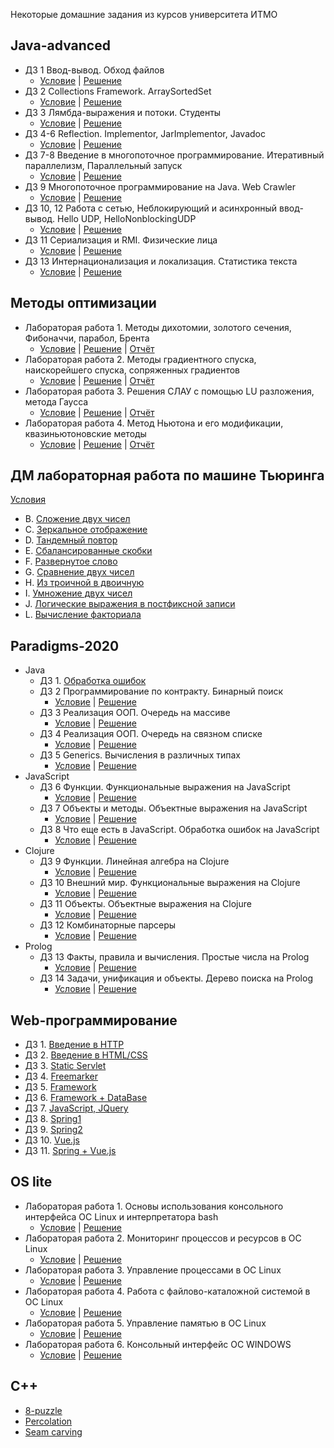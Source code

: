 Некоторые домашние задания из курсов университета ИТМО

Java-advanced
----

 * ДЗ 1 Ввод-вывод. Обход файлов
   * [Условие](https://github.com/AntonDubrovin/ITMO-University/tree/master/java-advanced/dz1(walk)/README.md) | [Решение](https://github.com/AntonDubrovin/ITMO-University/tree/master/java-advanced/dz1(walk)/src)
 * ДЗ 2 Collections Framework. ArraySortedSet
   * [Условие](https://github.com/AntonDubrovin/ITMO-University/tree/master/java-advanced/dz2(arrayset)/README.md) | [Решение](https://github.com/AntonDubrovin/ITMO-University/tree/master/java-advanced/dz2(arrayset)/src/info/kgeorgiy/ja/dubrovin/arrayset)
 * ДЗ 3 Лямбда-выражения и потоки. Студенты
   * [Условие](https://github.com/AntonDubrovin/ITMO-University/tree/master/java-advanced/dz3(student)/README.md) | [Решение](https://github.com/AntonDubrovin/ITMO-University/tree/master/java-advanced/dz3(student)/src/info/kgeorgiy/ja/dubrovin/student)
 * ДЗ 4-6 Reflection. Implementor, JarImplementor, Javadoc
   * [Условие](https://github.com/AntonDubrovin/ITMO-University/tree/master/java-advanced/dz4-6(Implementor%2C%20jar%2C%20javadoc)/README.md) | [Решение](https://github.com/AntonDubrovin/ITMO-University/tree/master/java-advanced/dz4-6(Implementor%2C%20jar%2C%20javadoc)/src/info/kgeorgiy/ja/dubrovin/implementor)
 * ДЗ 7-8 Введение в многопоточное программирование. Итеративный параллелизм, Параллельный запуск
   * [Условие](https://github.com/AntonDubrovin/ITMO-University/tree/master/java-advanced/dz78(parallelism)/README.md) | [Решение](https://github.com/AntonDubrovin/ITMO-University/tree/master/java-advanced/dz78(parallelism)/src/info/kgeorgiy/ja/dubrovin/concurrent)
 * ДЗ 9 Многопоточное программирование на Java. Web Crawler
   * [Условие](https://github.com/AntonDubrovin/ITMO-University/tree/master/java-advanced/dz9(webCrawler)/README.md) | [Решение](https://github.com/AntonDubrovin/ITMO-University/tree/master/java-advanced/dz9(webCrawler)/src/info/kgeorgiy/ja/dubrovin/crawler)
 * ДЗ 10, 12 Работа с сетью, Неблокирующий и асинхронный ввод-вывод. Hello UDP, HelloNonblockingUDP
   * [Условие](https://github.com/AntonDubrovin/ITMO-University/tree/master/java-advanced/dz10,12(UDP%20client,%20server)/README.md) | [Решение](https://github.com/AntonDubrovin/ITMO-University/tree/master/java-advanced/dz10%2C12(UDP%20client%2C%20server)/src/info/kgeorgiy/ja/dubrovin/hello)
 * ДЗ 11 Сериализация и RMI. Физические лица
   * [Условие](https://github.com/AntonDubrovin/ITMO-University/tree/master/java-advanced/dz11(serialization,%20rmi)/README.md) | [Решение](https://github.com/AntonDubrovin/ITMO-University/tree/master/java-advanced/dz11(serialization%2C%20rmi)/src/info/kgeorgiy/ja/dubrovin/rmi)
 * ДЗ 13 Интернационализация и локализация. Статистика текста
   * [Условие](https://github.com/AntonDubrovin/ITMO-University/tree/master/java-advanced/dz13(textStatistics)/README.md) | [Решение](https://github.com/AntonDubrovin/ITMO-University/tree/master/java-advanced/dz13(textStatistics)/src/info/kgeorgiy/ja/dubrovin/statistics)

Методы оптимизации
----

 * Лабораторая работа 1. Методы дихотомии, золотого сечения, Фибоначчи, парабол, Брента 
   * [Условие](https://github.com/AntonDubrovin/ITMO-University/blob/master/OptimizationMethods/%D0%A3%D1%81%D0%BB%D0%BE%D0%B2%D0%B8%D0%B5%D0%9B%D0%B0%D0%B1%D0%BE%D1%80%D0%B0%D1%82%D0%BE%D1%80%D0%BD%D0%B0%D1%8F1.pdf) | [Решение](https://github.com/AntonDubrovin/OptimizationMethods/tree/master/src/info/metopt/approx/oneDimensional) | [Отчёт](https://github.com/AntonDubrovin/ITMO-University/blob/master/OptimizationMethods/%D0%9E%D1%82%D1%87%D1%91%D1%82%D0%9B%D0%B0%D0%B1%D0%BE%D1%80%D0%B0%D1%82%D0%BE%D1%80%D0%BD%D0%B0%D1%8F1.pdf)
 * Лабораторая работа 2. Методы градиентного спуска, наискорейшего спуска, сопряженных градиентов
   * [Условие](https://github.com/AntonDubrovin/ITMO-University/blob/master/OptimizationMethods/%D0%A3%D1%81%D0%BB%D0%BE%D0%B2%D0%B8%D0%B5%D0%9B%D0%B0%D0%B1%D0%BE%D1%80%D0%B0%D1%82%D0%BE%D1%80%D0%BD%D0%B0%D1%8F2.pdf) | [Решение](https://github.com/AntonDubrovin/OptimizationMethods/tree/master/src/info/metopt/approx/gradient) | [Отчёт](https://github.com/AntonDubrovin/ITMO-University/blob/master/OptimizationMethods/%D0%9E%D1%82%D1%87%D1%91%D1%82%D0%9B%D0%B0%D0%B1%D0%BE%D1%80%D0%B0%D1%82%D0%BE%D1%80%D0%BD%D0%B0%D1%8F2.pdf)
 * Лабораторая работа 3. Решения СЛАУ с помощью LU разложения, метода Гаусса
   * [Условие](https://github.com/AntonDubrovin/ITMO-University/blob/master/OptimizationMethods/%D0%A3%D1%81%D0%BB%D0%BE%D0%B2%D0%B8%D0%B5%D0%9B%D0%B0%D0%B1%D0%BE%D1%80%D0%B0%D1%82%D0%BE%D1%80%D0%BD%D0%B0%D1%8F3.pdf) | [Решение](https://github.com/AntonDubrovin/Gauss/tree/master/src/com/approx/third) | [Отчёт](https://github.com/AntonDubrovin/ITMO-University/blob/master/OptimizationMethods/%D0%9E%D1%82%D1%87%D1%91%D1%82%D0%9B%D0%B0%D0%B1%D0%BE%D1%80%D0%B0%D1%82%D0%BE%D1%80%D0%BD%D0%B0%D1%8F3.pdf)
 * Лабораторая работа 4. Метод Ньютона и его модификации, квазиньютоновские методы
   * [Условие](https://github.com/AntonDubrovin/ITMO-University/blob/master/OptimizationMethods/%D0%A3%D1%81%D0%BB%D0%BE%D0%B2%D0%B8%D0%B5%D0%9B%D0%B0%D0%B1%D0%BE%D1%80%D0%B0%D1%82%D0%BE%D1%80%D0%BD%D0%B0%D1%8F4.pdf) | [Решение](https://github.com/AntonDubrovin/Newton/tree/master/src/com/approx/newton) | [Отчёт](https://github.com/AntonDubrovin/ITMO-University/blob/master/OptimizationMethods/%D0%9E%D1%82%D1%87%D1%91%D1%82%D0%9B%D0%B0%D0%B1%D0%BE%D1%80%D0%B0%D1%82%D0%BE%D1%80%D0%BD%D0%B0%D1%8F4.pdf)

ДМ лабораторная работа по машине Тьюринга
---

[Условия](https://github.com/AntonDubrovin/ITMO-University/blob/master/TuringMachine/%D0%A3%D1%81%D0%BB%D0%BE%D0%B2%D0%B8%D1%8F.pdf)
 * B. [Сложение двух чисел](https://github.com/AntonDubrovin/ITMO-University/blob/master/TuringMachine/aplusb.out)
 * C. [Зеркальное отображение](https://github.com/AntonDubrovin/ITMO-University/blob/master/TuringMachine/mirror.out)
 * D. [Тандемный повтор](https://github.com/AntonDubrovin/ITMO-University/blob/master/TuringMachine/tandem.out)
 * E. [Сбалансированные скобки](https://github.com/AntonDubrovin/ITMO-University/blob/master/TuringMachine/balanced.out)
 * F. [Развернутое слово](https://github.com/AntonDubrovin/ITMO-University/blob/master/TuringMachine/reverse.out)
 * G. [Сравнение двух чисел](https://github.com/AntonDubrovin/ITMO-University/blob/master/TuringMachine/less.out)
 * H. [Из троичной в двоичную](https://github.com/AntonDubrovin/ITMO-University/blob/master/TuringMachine/convertto2.out)
 * I. [Умножение двух чисел](https://github.com/AntonDubrovin/ITMO-University/blob/master/TuringMachine/multiplication.out)
 * J. [Логические выражения в постфиксной записи](https://github.com/AntonDubrovin/ITMO-University/blob/master/TuringMachine/postfixlogic.out)
 * L. [Вычисление факториала](https://github.com/AntonDubrovin/ITMO-University/blob/master/TuringMachine/factorial.out)

Paradigms-2020
----

 * Java
   * ДЗ 1. [Обработка ошибок](https://github.com/AntonDubrovin/ITMO-University/tree/master/paradigms-2020/Java/DZ1)
   * ДЗ 2 Программирование по контракту. Бинарный поиск
     * [Условие](https://github.com/AntonDubrovin/ITMO-University/blob/master/paradigms-2020/Java/DZ2/README.md) | [Решение](https://github.com/AntonDubrovin/ITMO-University/tree/master/paradigms-2020/Java/DZ2)
   * ДЗ 3 Реализация ООП. Очередь на массиве
     * [Условие](https://github.com/AntonDubrovin/ITMO-University/tree/master/paradigms-2020/Java/DZ3/README.md) | [Решение](https://github.com/AntonDubrovin/ITMO-University/tree/master/paradigms-2020/Java/DZ3)
   * ДЗ 4 Реализация ООП. Очередь на связном списке
     * [Условие](https://github.com/AntonDubrovin/ITMO-University/blob/master/paradigms-2020/Java/DZ4/README.md) | [Решение](https://github.com/AntonDubrovin/ITMO-University/tree/master/paradigms-2020/Java/DZ4)
   * ДЗ 5 Generics. Вычисления в различных типах
     * [Условие](https://github.com/AntonDubrovin/ITMO-University/blob/master/paradigms-2020/Java/DZ5/README.md) | [Решение](https://github.com/AntonDubrovin/ITMO-University/tree/master/paradigms-2020/Java/DZ5)
 * JavaScript
   * ДЗ 6 Функции. Функциональные выражения на JavaScript
     * [Условие](https://github.com/AntonDubrovin/ITMO-University/blob/master/paradigms-2020/JavaScript/dz6/README.md) | [Решение](https://github.com/AntonDubrovin/ITMO-University/tree/master/paradigms-2020/JavaScript/dz6)
   * ДЗ 7 Объекты и методы. Объектные выражения на JavaScript
     * [Условие](https://github.com/AntonDubrovin/ITMO-University/blob/master/paradigms-2020/JavaScript/hw7/README.md) | [Решение](https://github.com/AntonDubrovin/ITMO-University/tree/master/paradigms-2020/JavaScript/hw7)
   * ДЗ 8 Что еще есть в JavaScript. Обработка ошибок на JavaScript
     * [Условие](https://github.com/AntonDubrovin/ITMO-University/blob/master/paradigms-2020/JavaScript/dz8/README.md) | [Решение](https://github.com/AntonDubrovin/ITMO-University/tree/master/paradigms-2020/JavaScript/dz8)
 * Clojure
   * ДЗ 9 Функции. Линейная алгебра на Clojure
     * [Условие](https://github.com/AntonDubrovin/ITMO-University/blob/master/paradigms-2020/clojure/dz9/README.md) | [Решение](https://github.com/AntonDubrovin/ITMO-University/tree/master/paradigms-2020/clojure/dz9)
   * ДЗ 10 Внешний мир. Функциональные выражения на Clojure
     * [Условие](https://github.com/AntonDubrovin/ITMO-University/blob/master/paradigms-2020/clojure/dz10/README.md) | [Решение](https://github.com/AntonDubrovin/ITMO-University/tree/master/paradigms-2020/clojure/dz10)
   * ДЗ 11 Объекты. Объектные выражения на Clojure
     * [Условие](https://github.com/AntonDubrovin/ITMO-University/blob/master/paradigms-2020/clojure/dz11/README.md) | [Решение](https://github.com/AntonDubrovin/ITMO-University/tree/master/paradigms-2020/clojure/dz11)
   * ДЗ 12 Комбинаторные парсеры
     * [Условие](https://github.com/AntonDubrovin/ITMO-University/blob/master/paradigms-2020/clojure/dz12/README.md) | [Решение](https://github.com/AntonDubrovin/ITMO-University/tree/master/paradigms-2020/clojure/dz12)
 * Prolog
   * ДЗ 13 Факты, правила и вычисления. Простые числа на Prolog
     * [Условие](https://github.com/AntonDubrovin/ITMO-University/blob/master/paradigms-2020/Prolog/README.md) | [Решение](https://github.com/AntonDubrovin/ITMO-University/blob/master/paradigms-2020/Prolog/primes.pl)
   * ДЗ 14 Задачи, унификация и объекты. Дерево поиска на Prolog
     * [Условие](https://github.com/AntonDubrovin/ITMO-University/blob/master/paradigms-2020/Prolog/README.md) | [Решение](https://github.com/AntonDubrovin/ITMO-University/blob/master/paradigms-2020/Prolog/tree-map.pl)

Web-программирование
----

 * ДЗ 1. [Введение в HTTP](https://github.com/AntonDubrovin/ITMO-University/tree/master/Web/HTTP-Server)
 * ДЗ 2. [Введение в HTML/CSS](https://github.com/AntonDubrovin/ITMO-University/tree/master/Web/lesson2(css))
 * ДЗ 3. [Static Servlet](https://github.com/AntonDubrovin/ITMO-University/tree/master/Web/lesson3(static%20servlet)/wp3)
 * ДЗ 4. [Freemarker](https://github.com/AntonDubrovin/ITMO-University/tree/master/Web/lesson4(freemarker))
 * ДЗ 5. [Framework](https://github.com/AntonDubrovin/ITMO-University/tree/master/Web/lesson5(framework))
 * ДЗ 6. [Framework + DataBase](https://github.com/AntonDubrovin/ITMO-University/tree/master/Web/lesson6(DB%2Center%2Cregister))
 * ДЗ 7. [JavaScript, JQuery](https://github.com/AntonDubrovin/ITMO-University/tree/master/Web/lesson7(js%2C%20jQuery))
 * ДЗ 8. [Spring1](https://github.com/AntonDubrovin/ITMO-University/tree/master/Web/lesson8(spring))
 * ДЗ 9. [Spring2](https://github.com/AntonDubrovin/ITMO-University/tree/master/Web/lesson9(spring))
 * ДЗ 10. [Vue.js](https://github.com/AntonDubrovin/ITMO-University/tree/master/Web/lesson10(vue.js))
 * ДЗ 11. [Spring + Vue.js](https://github.com/AntonDubrovin/ITMO-University/tree/master/Web/lesson11(vueJS%2Cspring))

OS lite
----

 * Лабораторая работа 1. Основы использования консольного интерфейса ОС Linux и интерпретатора bash
   * [Условие](https://github.com/AntonDubrovin/ITMO-University/blob/master/OS/%D0%A3%D1%81%D0%BB%D0%BE%D0%B2%D0%B8%D0%B5%D0%9B%D0%B0%D0%B1%D0%BE%D1%80%D0%B0%D1%82%D0%BE%D1%80%D0%BD%D0%B0%D1%8F1.pdf) | [Решение](https://github.com/AntonDubrovin/ITMO-University/tree/master/OS/lab1)
 * Лабораторая работа 2. Мониторинг процессов и ресурсов в ОС Linux
   * [Условие](https://github.com/AntonDubrovin/ITMO-University/blob/master/OS/%D0%A3%D1%81%D0%BB%D0%BE%D0%B2%D0%B8%D0%B5%D0%9B%D0%B0%D0%B1%D0%BE%D1%80%D0%B0%D1%82%D0%BE%D1%80%D0%BD%D0%B0%D1%8F2.pdf) | [Решение](https://github.com/AntonDubrovin/ITMO-University/tree/master/OS/lab2)
 * Лабораторая работа 3. Управление процессами в ОС Linux
   * [Условие](https://github.com/AntonDubrovin/ITMO-University/blob/master/OS/%D0%A3%D1%81%D0%BB%D0%BE%D0%B2%D0%B8%D0%B5%D0%9B%D0%B0%D0%B1%D0%BE%D1%80%D0%B0%D1%82%D0%BE%D1%80%D0%BD%D0%B0%D1%8F3.pdf) | [Решение](https://github.com/AntonDubrovin/ITMO-University/tree/master/OS/lab3)
 * Лабораторая работа 4. Работа с файлово-каталожной системой в ОС Linux
   * [Условие](https://github.com/AntonDubrovin/ITMO-University/blob/master/OS/%D0%A3%D1%81%D0%BB%D0%BE%D0%B2%D0%B8%D0%B5%D0%9B%D0%B0%D0%B1%D0%BE%D1%80%D0%B0%D1%82%D0%BE%D1%80%D0%BD%D0%B0%D1%8F4.pdf) | [Решение](https://github.com/AntonDubrovin/ITMO-University/tree/master/OS/lab4)
 * Лабораторая работа 5. Управление памятью в ОС Linux
   * [Условие](https://github.com/AntonDubrovin/ITMO-University/blob/master/OS/%D0%A3%D1%81%D0%BB%D0%BE%D0%B2%D0%B8%D0%B5%D0%9B%D0%B0%D0%B1%D0%BE%D1%80%D0%B0%D1%82%D0%BE%D1%80%D0%BD%D0%B0%D1%8F5.pdf) | [Решение](https://github.com/AntonDubrovin/ITMO-University/tree/master/OS/lab5)
 * Лабораторая работа 6. Консольный интерфейс ОС WINDOWS
   * [Условие](https://github.com/AntonDubrovin/ITMO-University/blob/master/OS/%D0%A3%D1%81%D0%BB%D0%BE%D0%B2%D0%B8%D0%B5%D0%9B%D0%B0%D0%B1%D0%BE%D1%80%D0%B0%D1%82%D0%BE%D1%80%D0%BD%D0%B0%D1%8F6.pdf) | [Решение](https://github.com/AntonDubrovin/ITMO-University/tree/master/OS/lab6)

C++ 
----

 * [8-puzzle](https://github.com/AntonDubrovin/ITMO-University/tree/master/C%2B%2B/8-puzzle)
 * [Percolation](https://github.com/AntonDubrovin/ITMO-University/tree/master/C%2B%2B/percolation)
 * [Seam carving](https://github.com/AntonDubrovin/ITMO-University/tree/master/C%2B%2B/seam-carving)
